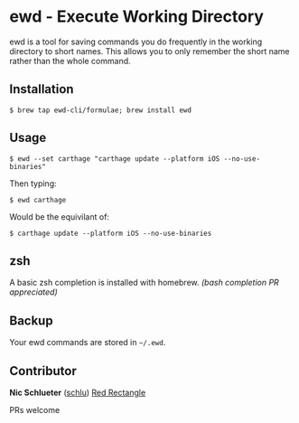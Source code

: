 # ewd - Execute Working Directory

ewd is a tool for saving commands you do frequently in the working directory to short names. This allows you to only remember the short name rather than the whole command.

## Installation

```terminal
$ brew tap ewd-cli/formulae; brew install ewd
```

## Usage

```terminal
$ ewd --set carthage "carthage update --platform iOS --no-use-binaries"
```

Then typing:

```terminal
$ ewd carthage
```

Would be the equivilant of:

```terminal
$ carthage update --platform iOS --no-use-binaries
```

## zsh 

A basic zsh completion is installed with homebrew. _(bash completion PR appreciated)_

## Backup

Your ewd commands are stored in `~/.ewd`.

## Contributor

**Nic Schlueter** ([schlu](https://twitter.com/schlu)) [Red Rectangle](https://hireredrectangle.com)

PRs welcome
